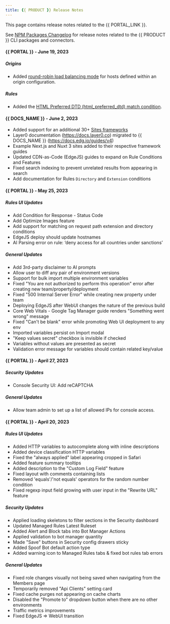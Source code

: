 ```yaml
---
title: {{ PRODUCT }} Release Notes
---
```


<Callout type="info">

This page contains release notes related to the {{ PORTAL_LINK }}.

See [NPM Packages Changelog](/guides/changelog) for release notes related to the  {{ PRODUCT }} CLI packages and connectors.

</Callout>

#### {{ PORTAL }} - June 19, 2023

##### Origins
- Added [round-robin load balancing mode](/guides/basics/hostnames_and_origins#load-balancing) for hosts defined within an origin configuration.

##### Rules
- Added the [HTML Preferred DTD (html_preferred_dtd) match condition](/guides/performance/rules/conditions#html-preferred-dtd). 

#### {{ DOCS_NAME }} - June 2, 2023

- Added support for an additional 30+ [Sites frameworks](/guides/v7/sites_frameworks/getting_started#supported-frameworks)
- Layer0 documentation (https://docs.layer0.co) migrated to {{ DOCS_NAME }} (https://docs.edg.io/guides/v4)
- Example Next.js and Nuxt 3 sites added to their respective framework guides
- Updated CDN-as-Code (EdgeJS) guides to expand on Rule Conditions and Features
- Fixed search indexing to prevent unrelated results from appearing in search
- Add documentation for Rules `Directory` and `Extension` conditions

#### {{ PORTAL }} - May 25, 2023

##### Rules UI Updates

- Add Condition for Response - Status Code
- Add Optimize Images feature
- Add support for matching on request path extension and directory conditions
- EdgeJS deploy should update hostnames
- AI Parsing error on rule: ‘deny access for all countries under sanctions’

##### General Updates

- Add 3rd-party disclaimer to AI prompts
- Allow user to diff any pair of environment versions
- Support for bulk import multiple environment variables
- Fixed "You are not authorized to perform this operation" error after creating new team/property/deployment
- Fixed "500 Internal Server Error" while creating new property under team
- Deploying EdgeJS after WebUI changes the nature of the previous build
- Core Web Vitals - Google Tag Manager guide renders "Something went wrong" message
- Fixed "Can't be blank" error while promoting Web UI deployment to any env
- Imported variables persist on Import modal
- "Keep values secret" checkbox is invisible if checked
- Variables without values are presented as secret
- Validation error message for variables should contain related key/value

#### {{ PORTAL }} - April 27, 2023

##### Security Updates 
- Console Security UI: Add reCAPTCHA

##### General Updates
- Allow team admin to set up a list of allowed IPs for console access.

#### {{ PORTAL }} - April 20, 2023

##### Rules UI Updates

- Added HTTP variables to autocomplete along with inline descriptions
- Added device classification HTTP variables
- Fixed the "always applied" label appearing cropped in Safari
- Added feature summary tooltips
- Added description to the "Custom Log Field" feature
- Fixed layout with comments containing lists
- Removed 'equals'/'not equals' operators for the random number condition
- Fixed regexp input field growing with user input in the "Rewrite URL" feature

##### Security Updates

- Applied loading skeletons to filter sections in the Security dashboard
- Updated Managed Rules Latest Ruleset
- Added Alert and Block tabs into Bot Manager Actions
- Applied validation to bot manager quantity
- Made "Save" buttons in Security config drawers sticky
- Added Spoof Bot default action type
- Added warning icon to Managed Rules tabs & fixed bot rules tab errors

##### General Updates

- Fixed role changes visually not being saved when navigating from the Members page
- Temporarily removed "Api Clients" setting card
- Fixed cache purges not appearing on cache charts
- Disabled the "Promote to" dropdown button when there are no other environments
- Traffic metrics improvements
- Fixed EdgeJS => WebUI transition

